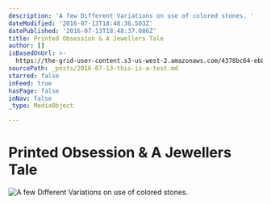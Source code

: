```yaml
---
description: 'A few Different Variations on use of colored stones. '
dateModified: '2016-07-13T18:48:36.503Z'
datePublished: '2016-07-13T18:48:37.086Z'
title: Printed Obsession & A Jewellers Tale
author: []
isBasedOnUrl: >-
  https://the-grid-user-content.s3-us-west-2.amazonaws.com/4378bc64-eb86-4d29-b196-472f8975f2e9.jpg
sourcePath: _posts/2016-07-13-this-is-a-test.md
starred: false
inFeed: true
hasPage: false
inNav: false
_type: MediaObject

---
```

# Printed Obsession & A Jewellers Tale
![A few Different Variations on use of colored stones. ](https://imgflo.herokuapp.com/graph/vahj1ThiexotieMo/d86538e983ba45a53560156b1331e5af/croprotate.jpg?cropheight=398&cropwidth=1241&degrees=0&input=https%3A%2F%2Fs3-us-west-2.amazonaws.com%2Fthe-grid-img%2Fp%2F63957ecdd04ee4d3da0ddc1d8bbce53fdf40319c.jpg&x=0&y=0)